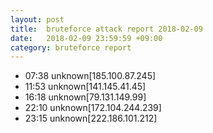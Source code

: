 ```yaml
---
layout: post
title:  bruteforce attack report 2018-02-09
date:   2018-02-09 23:59:59 +09:00
category: bruteforce report
---
```


* 07:38 unknown[185.100.87.245]
* 11:53 unknown[141.145.41.45]
* 16:18 unknown[79.131.149.99]
* 22:10 unknown[172.104.244.239]
* 23:15 unknown[222.186.101.212]
